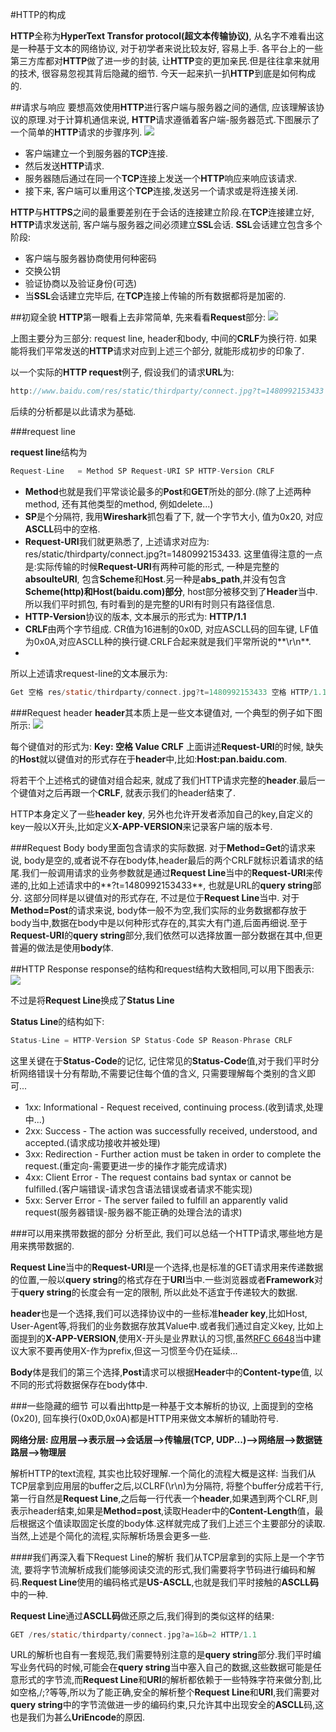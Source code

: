 #HTTP的构成

**HTTP**全称为**HyperText Transfor protocol(超文本传输协议)**, 从名字不难看出这是一种基于文本的网络协议, 对于初学者来说比较友好, 容易上手. 各平台上的一些第三方库都对**HTTP**做了进一步的封装, 让**HTTP**变的更加亲民.但是往往拿来就用的技术, 很容易忽视其背后隐藏的细节. 今天一起来扒一扒**HTTP**到底是如何构成的.

##请求与响应
要想高效使用**HTTP**进行客户端与服务器之间的通信, 应该理解该协议的原理.对于计算机通信来说, **HTTP**请求遵循着客户端-服务器范式.下图展示了一个简单的**HTTP**请求的步骤序列.
![](https://ws3.sinaimg.cn/large/006tKfTcgy1frc2ly0zvbj309r0ao3ym.jpg)

* 客户端建立一个到服务器的**TCP**连接.
* 然后发送**HTTP**请求.
* 服务器随后通过在同一个**TCP**连接上发送一个**HTTP**响应来响应该请求.
* 接下来, 客户端可以重用这个**TCP**连接,发送另一个请求或是将连接关闭.

**HTTP**与**HTTPS**之间的最重要差别在于会话的连接建立阶段.在**TCP**连接建立好, **HTTP**请求发送前, 客户端与服务器之间必须建立**SSL**会话. **SSL**会话建立包含多个阶段: 

* 客户端与服务器协商使用何种密码
* 交换公钥
* 验证协商以及验证身份(可选)
* 当**SSL**会话建立完毕后, 在**TCP**连接上传输的所有数据都将是加密的.

##初窥全貌
**HTTP**第一眼看上去非常简单, 先来看看**Request**部分:
![](https://ws3.sinaimg.cn/large/006tKfTcgy1frc2hfhuf5j309d09p3yn.jpg)

上图主要分为三部分: request line, header和body, 中间的**CRLF**为换行符. 如果能将我们平常发送的**HTTP**请求对应到上述三个部分, 就能形成初步的印象了.

以一个实际的**HTTP request**例子, 假设我们的请求**URL**为:

```c
http://www.baidu.com/res/static/thirdparty/connect.jpg?t=1480992153433
```
后续的分析都是以此请求为基础.

###request line

**request line**结构为

```c
Request-Line   = Method SP Request-URI SP HTTP-Version CRLF
```
* **Method**也就是我们平常谈论最多的**Post**和**GET**所处的部分.(除了上述两种method, 还有其他类型的method, 例如delete...)
* **SP**是个分隔符, 我用**Wireshark**抓包看了下, 就一个字节大小, 值为0x20, 对应**ASCLL**码中的空格.
* **Request-URI**我们就更熟悉了, 上述请求对应为: res/static/thirdparty/connect.jpg?t=1480992153433. 这里值得注意的一点是:实际传输的时候**Request-URI**有两种可能的形式, 一种是完整的**absoulteURI**, 包含**Scheme**和**Host**.另一种是**abs_path**,并没有包含**Scheme(http)和Host(baidu.com)部分**, host部分被移交到了**Header**当中.所以我们平时抓包, 有时看到的是完整的URI有时则只有路径信息.
* **HTTP-Version**协议的版本, 文本展示的形式为: **HTTP/1.1**
* **CRLF**由两个字节组成. CR值为16进制的0x0D, 对应ASCLL码的回车键, LF值为0x0A,对应ASCLL种的换行键.CRLF合起来就是我们平常所说的**\r\n**.
*
所以上述请求request-line的文本展示为: 

```c
Get 空格 res/static/thirdparty/connect.jpg?t=1480992153433 空格 HTTP/1.1\r\n
```

###Request header
**header**其本质上是一些文本键值对, 一个典型的例子如下图所示:
![](https://ws2.sinaimg.cn/large/006tKfTcgy1frcbvapn5rj30em04zt8s.jpg)

每个键值对的形式为: **Key: 空格 Value CRLF**
上面讲述**Request-URI**的时候, 缺失的**Host**就以键值对的形式存在于**header**中,比如:**Host:pan.baidu.com**.

将若干个上述格式的键值对组合起来, 就成了我们HTTP请求完整的**header**.最后一个键值对之后再跟一个**CRLF**, 就表示我们的header结束了.

HTTP本身定义了一些**header key**, 另外也允许开发者添加自己的key,自定义的key一般以X开头,比如定义**X-APP-VERSION**来记录客户端的版本号.

###Request Body
body里面包含请求的实际数据.
对于**Method=Get**的请求来说, body是空的,或者说不存在body体,header最后的两个CRLF就标识着请求的结尾.我们一般调用请求的业务参数就是通过**Request Line**当中的**Request-URI**来传递的,比如上述请求中的**?t=1480992153433**, 也就是URL的**query string**部分. 这部分同样是以键值对的形式存在, 不过是位于**Request Line**当中.
对于**Method=Post**的请求来说, body体一般不为空,我们实际的业务数据都存放于body当中,数据在body中是以何种形式存在的,其实大有门道,后面再细说.至于**Request-URI**的**query string**部分,我们依然可以选择放置一部分数据在其中,但更普遍的做法是使用**body**体.

##HTTP Response
response的结构和request结构大致相同,可以用下图表示:
![](https://ws4.sinaimg.cn/large/006tNc79gy1frcd8o8gzqj308308y74d.jpg)

不过是将**Request Line**换成了**Status Line**

**Status Line**的结构如下:

```c
Status-Line = HTTP-Version SP Status-Code SP Reason-Phrase CRLF
```
这里关键在于**Status-Code**的记忆, 记住常见的**Status-Code**值,对于我们平时分析网络错误十分有帮助,不需要记住每个值的含义, 只需要理解每个类别的含义即可...

* 1xx: Informational - Request received, continuing process.(收到请求,处理中...)
* 2xx: Success - The action was successfully received, understood, and accepted.(请求成功接收并被处理)
* 3xx: Redirection - Further action must be taken in order to complete the request.(重定向-需要更进一步的操作才能完成请求)
* 4xx: Client Error - The request contains bad syntax or cannot be fulfilled.(客户端错误-请求包含语法错误或者请求不能实现)
* 5xx: Server Error - The server failed to fulfill an apparently valid request(服务器错误-服务器不能正确的处理合法的请求)

###可以用来携带数据的部分
分析至此, 我们可以总结一个HTTP请求,哪些地方是用来携带数据的.

**Request Line**当中的**Request-URI**是一个选择,也是标准的GET请求用来传递数据的位置,一般以**query string**的格式存在于**URI**当中.一些浏览器或者**Framework**对于**query string**的长度会有一定的限制, 所以此处不适宜于传递较大的数据.

**header**也是一个选择,我们可以选择协议中的一些标准**header key**,比如Host, User-Agent等,将我们的业务数据存放其Value中.或者我们通过自定义key, 比如上面提到的**X-APP-VERSION**,使用X-开头是业界默认的习惯,虽然[RFC 6648](https://tools.ietf.org/html/rfc6648)当中建议大家不要再使用X-作为prefix,但这一习惯至今仍在延续...

**Body**体是我们的第三个选择,**Post**请求可以根据**Header**中的**Content-type**值, 以不同的形式将数据保存在body体中.

###一些隐藏的细节
可以看出http是一种基于文本解析的协议, 上面提到的空格(0x20), 回车换行(0x0D,0x0A)都是HTTP用来做文本解析的辅助符号.

**网络分层: 应用层-->表示层-->会话层-->传输层(TCP, UDP...)-->网络层-->数据链路层-->物理层**

解析HTTP的text流程, 其实也比较好理解.一个简化的流程大概是这样: 当我们从TCP层拿到应用层的buffer之后,以CLRF(\r\n)为分隔符, 将整个buffer分成若干行,第一行自然是**Request Line**,之后每一行代表一个**header**,如果遇到两个CLRF,则表示header结束,如果是**Method=post**,读取Header中的**Content-Length**值，最后根据这个值读取固定长度的body体.这样就完成了我们上述三个主要部分的读取.当然,上述是个简化的流程,实际解析场景会更多一些.

####我们再深入看下Request Line的解析
我们从TCP层拿到的实际上是一个字节流, 要将字节流解析成我们能够阅读交流的形式,我们需要将字节码进行编码和解码.**Request Line**使用的编码格式是**US-ASCLL**,也就是我们平时接触的**ASCLL码**中的一种.

**Request Line**通过**ASCLL码**做还原之后,我们得到的类似这样的结果:

```c
GET /res/static/thirdparty/connect.jpg?a=1&b=2 HTTP/1.1
```
URL的解析也自有一套规范,我们需要特别注意的是**query string**部分.我们平时编写业务代码的时候,可能会在**query string**当中塞入自己的数据,这些数据可能是任意形式的字节流,而**Request Line**和**URI**的解析都依赖于一些特殊字符来做分割,比如空格,/;?等等,所以为了能正确,安全的解析整个**Request Line**和**URI**,我们需要对**query string**中的字节流做进一步的编码约束,只允许其中出现安全的**ASCLL**码,这也是我们为甚么**UriEncode**的原因.




